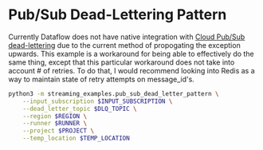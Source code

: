 # Pub/Sub Dead-Lettering Pattern

Currently Dataflow does not have native integration with [Cloud Pub/Sub dead-lettering](https://cloud.google.com/pubsub/docs/handling-failures) due to the current method of propogating the exception upwards. This example is a workaround for being able to effectively do the same thing, except that this particular workaround does not take into account # of retries. To do that, I would recommend looking into Redis as a way to maintain state of retry attempts on message_id's. 

```bash
python3 -m streaming_examples.pub_sub_dead_letter_pattern \
    --input_subscription $INPUT_SUBSCRIPTION \
    --dead_letter_topic $DLQ_TOPIC \
    --region $REGION \
    --runner $RUNNER \
    --project $PROJECT \
    --temp_location $TEMP_LOCATION 
```

